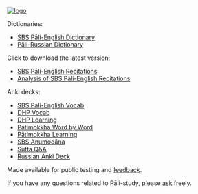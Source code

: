 [![logo](https://user-images.githubusercontent.com/39419221/165271019-e4da74da-05b9-4f46-ade6-3b173966ab75.png)](http://sasanarakkha.org/)


Dictionaries:

- [SBS Pāli-English Dictionary](https://sasanarakkha.github.io/study-tools/sbs-pali-dictionary.html)
- [Pāli-Russian Dictionary](https://sasanarakkha.github.io/study-tools/ru-pali-dictionary.html)

Click to download the latest version:

- [SBS Pāli-English Recitations](https://github.com/sasanarakkha/pali-english-recitations/releases/latest/)
- [Analysis of SBS Pāli-English Recitations](https://github.com/sasanarakkha/study-tools/releases/latest/download/analysis-of-sbs-pali-english-recitations.pdf)

Anki decks:

- [SBS Pāli-English Vocab](https://sasanarakkha.github.io/study-tools/sbs-pali-english-vocab.html)
- [DHP Vocab](https://sasanarakkha.github.io/study-tools/dhp-vocab.html)
- [DHP Learning](https://sasanarakkha.github.io/study-tools/dhp-learning.html)
- [Pātimokkha Word by Word](https://sasanarakkha.github.io/study-tools/patimokkha-word-by-word.html)
- [Pātimokkha Learning](https://sasanarakkha.github.io/study-tools/patimokkha-learning.html)
- [SBS Anumodāna](https://sasanarakkha.github.io/study-tools/sbs-anumodana.html)
- [Sutta Q&A](https://sasanarakkha.github.io/study-tools/sutta-q-a.html)
- [Russian Anki Deck](https://sasanarakkha.github.io/study-tools/ru-pali-vocab.html)

Made available for public testing and [feedback](https://docs.google.com/forms/d/e/1FAIpQLScNC5v2gQbBCM3giXfYIib9zrp-WMzwJuf_iVXEMX2re4BFFw/viewform?usp=pp_url&entry.1433863141=SBS-study-tools).

If you have any questions related to Pāli-study, please [ask](mailto:devamitta@sasanarakkha.org) freely.
